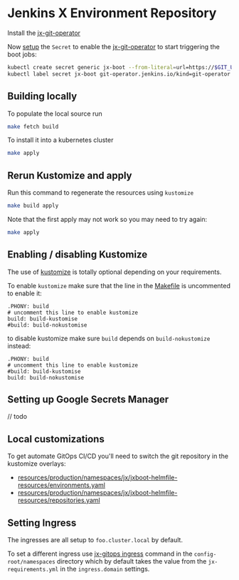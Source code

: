 # Jenkins X Environment Repository

Install the [jx-git-operator](https://github.com/jenkins-x/jx-git-operator#installing)

Now [setup](https://github.com/jenkins-x/jx-git-operator#create-the-git-url-secret) the `Secret` to enable the [jx-git-operator](https://github.com/jenkins-x/jx-git-operator) to start triggering the boot jobs:
  
```bash 
kubectl create secret generic jx-boot --from-literal=url=https://$GIT_USERNAME:$GIT_TOKEN@github.com/jstrachan/env-git-operator-demo1.git
kubectl label secret jx-boot git-operator.jenkins.io/kind=git-operator
```



## Building locally

To populate the local source run

```bash 
make fetch build
```

To install it into a kubernetes cluster

```bash 
make apply
```    

## Rerun Kustomize and apply

Run this command to regenerate the resources using `kustomize`

```bash 
make build apply
```

Note that the first apply may not work so you may need to try again:

```bash 
make apply
```

## Enabling / disabling Kustomize

The use of [kustomize](https://kustomize.io/) is totally optional depending on your requirements.

To enable `kustomize` make sure that the line in the [Makefile](Makefile) is uncommented to enable it:

```make 
.PHONY: build
# uncomment this line to enable kustomize
build: build-kustomise
#build: build-nokustomise
```

to disable kustomize make sure `build` depends on `build-nokustomize` instead:
                                                                     
```make 
.PHONY: build
# uncomment this line to enable kustomize
#build: build-kustomise
build: build-nokustomise
```

## Setting up Google Secrets Manager

// todo 

## Local customizations

To get automate GitOps CI/CD you'll need to switch the git repository in the kustomize overlays:

* [resources/production/namespaces/jx/jxboot-helmfile-resources/environments.yaml](https://github.com/jstrachan/env-configsync-bootv3-scratch3/blob/master/resources/production/namespaces/jx/jxboot-helmfile-resources/environments.yaml#L9)
* [resources/production/namespaces/jx/jxboot-helmfile-resources/repositories.yaml](https://github.com/jstrachan/env-configsync-bootv3-scratch3/blob/master/resources/production/namespaces/jx/jxboot-helmfile-resources/repositories.yaml#L8-L9)


## Setting Ingress

The ingresses are all setup to `foo.cluster.local` by default. 

To set a different ingress use [jx-gitops ingress](https://github.com/jenkins-x/jx-gitops/blob/master/docs/cmd/jx-gitops_ingress.md) command in the `config-root/namespaces` directory which by default takes the value from the `jx-requirements.yml` in the `ingress.domain` settings.


